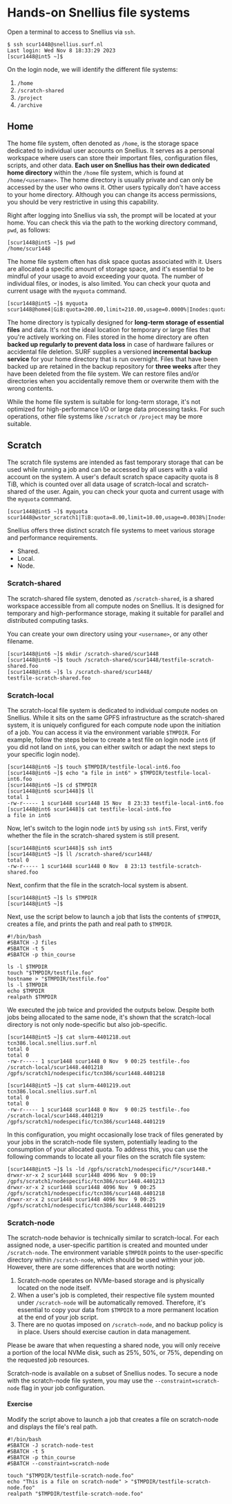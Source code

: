 # Hands-on Snellius file systems

Open a terminal to access to Snellius via `ssh`.

```
$ ssh scur1448@snellius.surf.nl
Last login: Wed Nov 8 18:33:29 2023
[scur1448@int5 ~]$
```

On the login node, we will identify the different file systems:
1. `/home`
2. `/scratch-shared`
3. `/project`
4. `/archive`

## Home
The home file system, often denoted as `/home`, is the storage space dedicated to individual user accounts on Snellius. It serves as a personal workspace where users can store their important files, configuration files, scripts, and other data. **Each user on Snellius has their own dedicated home directory** within the `/home` file system, which is found at `/home/<username>`. The home directory is usually private and can only be accessed by the user who owns it. Other users typically don't have access to your home directory. Although you can change its access permissions, you should be very restrictive in using this capability.

Right after logging into Snellius via ssh, the prompt will be located at your home. You can check this via the path to the working directory command, `pwd`, as follows:

```
[scur1448@int5 ~]$ pwd
/home/scur1448
```

The home file system often has disk space quotas associated with it. Users are allocated a specific amount of storage space, and it's essential to be mindful of your usage to avoid exceeding your quota. The number of individual files, or inodes, is also limited. You can check your quota and current usage with the `myquota` command.

```
[scur1448@int5 ~]$ myquota
scur1448@home4|GiB:quota=200.00,limit=210.00,usage=0.0000%|Inodes:quota=1000000,limit=1200000,usage=0.0008%
```

The home directory is typically designed for **long-term storage of essential files** and data. It's not the ideal location for temporary or large files that you're actively working on. Files stored in the home directory are often **backed up regularly to prevent data loss** in case of hardware failures or accidental file deletion. SURF supplies a versioned **incremental backup service** for your home directory that is run overnight. Files that have been backed up are retained in the backup repository for **three weeks** after they have been deleted from the file system. We can restore files and/or directories when you accidentally remove them or overwrite them with the wrong contents.

While the home file system is suitable for long-term storage, it's not optimized for high-performance I/O or large data processing tasks. For such operations, other file systems like `/scratch` or `/project` may be more suitable.

## Scratch
The scratch file systems are intended as fast temporary storage that can be used while running a job and can be accessed by all users with a valid account on the system. A user's default scratch space capacity quota is 8 TiB, which is counted over all data usage of scratch-local and scratch-shared of the user. Again, you can check your quota and current usage with the `myquota` command.

```
[scur1448@int5 ~]$ myquota
scur1448@wstor_scratch1|TiB:quota=8.00,limit=10.00,usage=0.0038%|Inodes:quota=3000000,limit=4000000,usage=0.0014%
```

Snellius offers three distinct scratch file systems to meet various storage and performance requirements.
* Shared. 
* Local.
* Node.

### Scratch-shared
The scratch-shared file system, denoted as `/scratch-shared`, is a shared workspace accessible from all compute nodes on Snellius. It is designed for temporary and high-performance storage, making it suitable for parallel and distributed computing tasks.

You can create your own directory using your `<username>`, or any other filename.

```
[scur1448@int6 ~]$ mkdir /scratch-shared/scur1448
[scur1448@int6 ~]$ touch /scratch-shared/scur1448/testfile-scratch-shared.foo
[scur1448@int6 ~]$ ls /scratch-shared/scur1448/
testfile-scratch-shared.foo
```

### Scratch-local
The scratch-local file system is dedicated to individual compute nodes on Snellius. While it sits on the same GPFS infrastructure as the scratch-shared system, it is uniquely configured for each compute node upon the initiation of a job. You can access it via the environment variable `$TMPDIR`. For example, follow the steps below to create a test file on login node `int6` (if you did not land on `int6`, you can either switch or adapt the next steps to your specific login node).

```
[scur1448@int6 ~]$ touch $TMPDIR/testfile-local-int6.foo
[scur1448@int6 ~]$ echo "a file in int6" > $TMPDIR/testfile-local-int6.foo
[scur1448@int6 ~]$ cd $TMPDIR
[scur1448@int6 scur1448]$ ll
total 1
-rw-r----- 1 scur1448 scur1448 15 Nov  8 23:33 testfile-local-int6.foo
[scur1448@int6 scur1448]$ cat testfile-local-int6.foo 
a file in int6
```

Now, let's switch to the login node `int5` by using `ssh int5`. First, verify whether the file in the scratch-shared system is still present.

```
[scur1448@int6 scur1448]$ ssh int5
[scur1448@int5 ~]$ ll /scratch-shared/scur1448/
total 0
-rw-r----- 1 scur1448 scur1448 0 Nov  8 23:13 testfile-scratch-shared.foo
```

Next, confirm that the file in the scratch-local system is absent.

```
[scur1448@int5 ~]$ ls $TMPDIR
[scur1448@int5 ~]$ 
```

Next, use the script below to launch a job that lists the contents of `$TMPDIR`, creates a file, and prints the path and real path to `$TMPDIR`.

```
#!/bin/bash
#SBATCH -J files
#SBATCH -t 5
#SBATCH -p thin_course

ls -l $TMPDIR
touch "$TMPDIR/testfile.foo"
hostname > "$TMPDIR/testfile.foo"
ls -l $TMPDIR
echo $TMPDIR
realpath $TMPDIR
```

We executed the job twice and provided the outputs below. Despite both jobs being allocated to the same node, it's shown that the scratch-local directory is not only node-specific but also job-specific.

```
[scur1448@int5 ~]$ cat slurm-4401218.out
tcn386.local.snellius.surf.nl
total 0
total 0
-rw-r----- 1 scur1448 scur1448 0 Nov  9 00:25 testfile-.foo
/scratch-local/scur1448.4401218
/gpfs/scratch1/nodespecific/tcn386/scur1448.4401218
```

```
[scur1448@int5 ~]$ cat slurm-4401219.out
tcn386.local.snellius.surf.nl
total 0
total 0
-rw-r----- 1 scur1448 scur1448 0 Nov  9 00:25 testfile-.foo
/scratch-local/scur1448.4401219
/gpfs/scratch1/nodespecific/tcn386/scur1448.4401219
```

In this configuration, you might occasionally lose track of files generated by your jobs in the scratch-node file system, potentially leading to the consumption of your allocated quota. To address this, you can use the following commands to locate all your files on the scratch file system:

```
[scur1448@int5 ~]$ ls -ld /gpfs/scratch1/nodespecific/*/scur1448.*
drwxr-xr-x 2 scur1448 scur1448 4096 Nov  9 00:19 /gpfs/scratch1/nodespecific/tcn386/scur1448.4401213
drwxr-xr-x 2 scur1448 scur1448 4096 Nov  9 00:25 /gpfs/scratch1/nodespecific/tcn386/scur1448.4401218
drwxr-xr-x 2 scur1448 scur1448 4096 Nov  9 00:25 /gpfs/scratch1/nodespecific/tcn386/scur1448.4401219
```

### Scratch-node
The scratch-node behavior is technically similar to scratch-local. For each assigned node, a user-specific partition is created and mounted under `/scratch-node`. The environment variable `$TMPDIR` points to the user-specific directory within `/scratch-node`, which should be used within your job. However, there are some differences that are worth noting:
1. Scratch-node operates on NVMe-based storage and is physically located on the node itself.
2. When a user's job is completed, their respective file system mounted under `/scratch-node` will be automatically removed. Therefore, it's essential to copy your data from `$TMPDIR` to a more permanent location at the end of your job script.
3. There are no quotas imposed on `/scratch-node`, and no backup policy is in place. Users should exercise caution in data management.

Please be aware that when requesting a shared node, you will only receive a portion of the local NVMe disk, such as 25%, 50%, or 75%, depending on the requested job resources.

Scratch-node is available on a subset of Snellius nodes. To secure a node with the scratch-node file system, you may use the `--constraint=scratch-node` flag in your job configuration.

#### Exercise
Modify the script above to launch a job that creates a file on scratch-node and displays the file's real path.

```
#!/bin/bash
#SBATCH -J scratch-node-test
#SBATCH -t 5
#SBATCH -p thin_course
#SBATCH --constraint=scratch-node

touch "$TMPDIR/testfile-scratch-node.foo"
echo "This is a file on scratch-node" > "$TMPDIR/testfile-scratch-node.foo"
realpath "$TMPDIR/testfile-scratch-node.foo"
